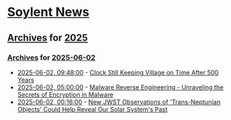 # [Soylent News](../../../README.md)

## [Archives](../../index.md) for [2025](../index.md)

### [Archives](../../index.md) for [2025-06-02](index.md)

* [2025-06-02, 09:48:00](https://soylentnews.org/article.pl?sid=25/06/01/159251&from=rss) - [Clock Still Keeping Village on Time After 500 Years](https://soylentnews.org/article.pl?sid=25/06/01/159251&from=rss)
* [2025-06-02, 05:00:00](https://soylentnews.org/article.pl?sid=25/06/01/151242&from=rss) - [Malware Reverse Engineering - Unraveling the Secrets of Encryption in Malware](https://soylentnews.org/article.pl?sid=25/06/01/151242&from=rss)
* [2025-06-02, 00:16:00](https://soylentnews.org/article.pl?sid=25/06/01/1439246&from=rss) - [New JWST Observations of 'Trans-Neptunian Objects' Could Help Reveal Our Solar System's Past](https://soylentnews.org/article.pl?sid=25/06/01/1439246&from=rss)
